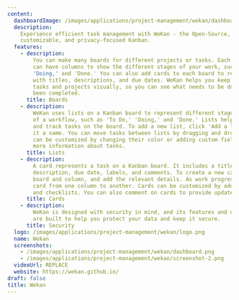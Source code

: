 ```yaml
---
content:
  dashboardImage: /images/applications/project-management/wekan/dashboard.png
  description:
    Experience efficient task management with WeKan - the Open-Source,
    customizable, and privacy-focused Kanban.
  features:
    - description:
        You can make many boards for different projects or tasks. Each board
        can have columns to show the different stages of your work, such as 'To Do,'
        'Doing,' and 'Done.' You can also add cards to each board to represent tasks,
        with titles, descriptions, and due dates. WeKan helps you keep track of your
        tasks and projects visually, so you can see what needs to be done and what has
        been completed.
      title: Boards
    - description:
        WeKan uses lists on a Kanban board to represent different stages
        of a workflow, such as 'To Do,' 'Doing,' and 'Done.' Lists help you organize
        and track tasks on the board. To add a new list, click 'Add a list' and give
        it a name. You can move tasks between lists by dragging and dropping them. Lists
        can be customized by changing their color or adding custom fields to capture
        more information about tasks.
      title: Lists
    - description:
        A card represents a task on a Kanban board. It includes a title,
        description, due date, labels, and comments. To create a new card, choose the
        board and column, and add the relevant details. As work progresses, move the
        card from one column to another. Cards can be customized by adding labels, files,
        and checklists. You can also comment on cards to provide updates or feedback.
      title: Cards
    - description:
        WeKan is designed with security in mind, and its features and options
        are built to help you protect your data and keep it secure.
      title: Security
  logo: /images/applications/project-management/wekan/logo.png
  name: Wekan
  screenshots:
    - /images/applications/project-management/wekan/dashboard.png
    - /images/applications/project-management/wekan/screenshot-2.png
  videoUrl: REPLACE
  website: https://wekan.github.io/
draft: false
title: Wekan
---
```

